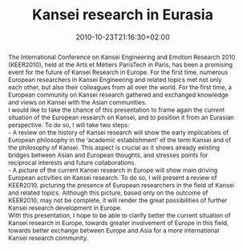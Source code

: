 ---
slug: kansei-research-in-eurasia
title: "Kansei research in Eurasia"
layout: single
searchFilter: Event
publitype: presentation
subsection: lecture
kansei: true
research: 
    -  kansei
institution:
    heig: 1
    logo: TUe
    short: 'TU/e'
    name: "Eindhoven University of Technology"
    web: "https://www.tue.nl/en/"
    colo: "#c72125"
chaire: false
date: 2010-10-23T21:16:30+02:00
reference: "Lévy, P. (2010). Kansei research in Eurasia, presented at the the TIK Symposium 2010, Taihung, Taiwan. October 23rd, 2010."
abstract: "The International Conference on Kansei Engineering and Emotion Research 2010 (KEER2010), held at the Arts et Mètiers ParisTech in Paris, has been a promising event for the future of Kansei Research in Europe. For the first time, numerous European researchers in Kansei Engineering and related topics met not only each other, but also their colleagues from all over the world. For the first time, a European community on Kansei research gathered and exchanged knowledge and views on Kansei with the Asian communities.<br/>I would like to take the chance of this presentation to frame again the current situation of the European research on Kansei, and to position it from an Eurasian perspective. To do so, I will take two steps:<br/>- A review on the history of Kansei research will show the early implications of European philosophy in the ‘academic establishment’ of the term Kansei and of the philosophy of Kansei. This aspect is crucial as it shows already existing bridges between Asian and European thoughts, and stresses points for reciprocal interests and future collaborations.<br/>- A picture of the current Kansei research in Europe will show main driving European activities on Kansei research. To do so, I will present a review of KEER2010, picturing the presence of European researchers in the field of Kansei and related topics. Although this picture, based only on the outcome of KEER2010, may not be complete, it will render the great possibilities of further Kansei research development in Europe.<br/>With this presentation, I hope to be able to clarify better the current situation of Kansei research in Europe, towards greater involvement of Europe in this field, towards better exchange between Europe and Asia for a more international Kansei research community."
---